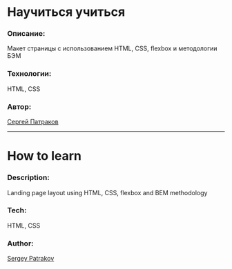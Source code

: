 # Научиться учиться

### Описание:

Макет страницы с использованием HTML, CSS, flexbox и методологии БЭМ

### Технологии:

HTML, CSS

### Автор:

[Сергей Патраков](https://github.com/sergeypatrakov)

---

# How to learn

### Description:

Landing page layout using HTML, CSS, flexbox and BEM methodology

### Tech:

HTML, CSS

### Author: 

[Sergey Patrakov](https://github.com/sergeypatrakov)